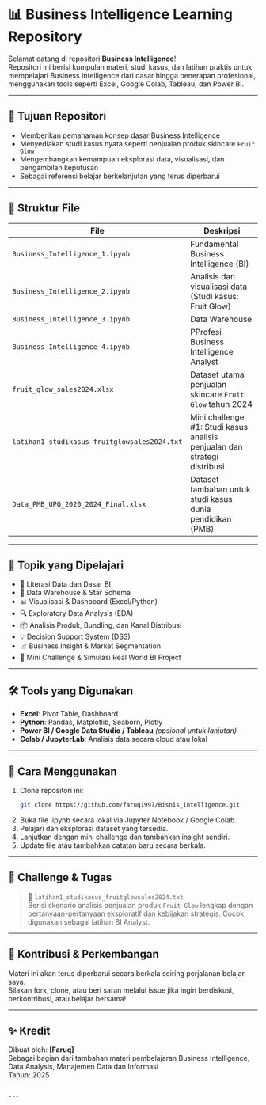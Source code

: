 # 📊 Business Intelligence Learning Repository

Selamat datang di repositori **Business Intelligence**!  
Repositori ini berisi kumpulan materi, studi kasus, dan latihan praktis untuk mempelajari Business Intelligence dari dasar hingga penerapan profesional, menggunakan tools seperti Excel, Google Colab, Tableau, dan Power BI.

---

## 🧠 Tujuan Repositori

- Memberikan pemahaman konsep dasar Business Intelligence
- Menyediakan studi kasus nyata seperti penjualan produk skincare `Fruit Glow`
- Mengembangkan kemampuan eksplorasi data, visualisasi, dan pengambilan keputusan
- Sebagai referensi belajar berkelanjutan yang terus diperbarui

---

## 📁 Struktur File

| File | Deskripsi |
|------|-----------|
| `Business_Intelligence_1.ipynb` | Fundamental Business Intelligence (BI) |
| `Business_Intelligence_2.ipynb` | Analisis dan visualisasi data (Studi kasus: Fruit Glow) |
| `Business_Intelligence_3.ipynb` | Data Warehouse |
| `Business_Intelligence_4.ipynb` | PProfesi Business Intelligence Analyst |
| `fruit_glow_sales2024.xlsx` | Dataset utama penjualan skincare `Fruit Glow` tahun 2024 |
| `latihan1_studikasus_fruitglowsales2024.txt` | Mini challenge #1: Studi kasus analisis penjualan dan strategi distribusi |
| `Data_PMB_UPG_2020_2024_Final.xlsx` | Dataset tambahan untuk studi kasus dunia pendidikan (PMB) |

---

## 📌 Topik yang Dipelajari

- 📖 Literasi Data dan Dasar BI
- 💽 Data Warehouse & Star Schema
- 📊 Visualisasi & Dashboard (Excel/Python)
- 🔍 Exploratory Data Analysis (EDA)
- 📦 Analisis Produk, Bundling, dan Kanal Distribusi
- 💡 Decision Support System (DSS)
- 📈 Business Insight & Market Segmentation
- 🧩 Mini Challenge & Simulasi Real World BI Project

---

## 🛠 Tools yang Digunakan

- **Excel**: Pivot Table, Dashboard
- **Python**: Pandas, Matplotlib, Seaborn, Plotly
- **Power BI / Google Data Studio / Tableau** *(opsional untuk lanjutan)*
- **Colab / JupyterLab**: Analisis data secara cloud atau lokal

---

## 🧩 Cara Menggunakan

1. Clone repositori ini:
   ```bash
   git clone https://github.com/faruq1997/Bisnis_Intelligence.git
2. Buka file .ipynb secara lokal via Jupyter Notebook / Google Colab.
3. Pelajari dan eksplorasi dataset yang tersedia.
4. Lanjutkan dengan mini challenge dan tambahkan insight sendiri.
5. Update file atau tambahkan catatan baru secara berkala.

---

## 🔖 Challenge & Tugas

> 📁 `latihan1_studikasus_fruitglowsales2024.txt`  
Berisi skenario analisis penjualan produk `Fruit Glow` lengkap dengan pertanyaan-pertanyaan eksploratif dan kebijakan strategis. Cocok digunakan sebagai latihan BI Analyst.

---

## 🧠 Kontribusi & Perkembangan

Materi ini akan terus diperbarui secara berkala seiring perjalanan belajar saya.  
Silakan fork, clone, atau beri saran melalui issue jika ingin berdiskusi, berkontribusi, atau belajar bersama!

---

## ✨ Kredit

Dibuat oleh: **[Faruq]**  
Sebagai bagian dari tambahan materi pembelajaran Business Intelligence, Data Analysis, Manajemen Data dan Informasi  
Tahun: 2025  
```

---
